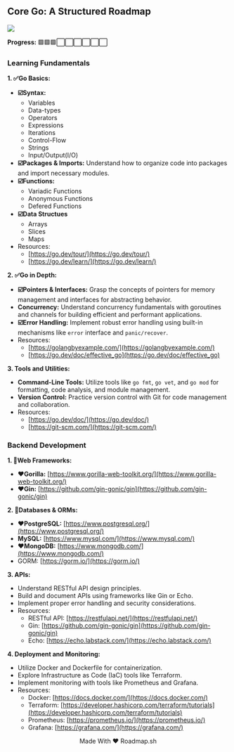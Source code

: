 ## Core Go: A Structured Roadmap
[![](https://skillicons.dev/icons?i=go)](https://skillicons.dev)


**Progress:** 🟩🟩🟩⬜⬜⬜⬜⬜⬜


### Learning Fundamentals

**1. ✅Go Basics:**
* **☑️Syntax:️**
    - Variables 
    - Data-types 
    - Operators 
    - Expressions 
    - Iterations 
    - Control-Flow
    - Strings
    - Input/Output(I/O)
* **☑️Packages & Imports:️** Understand how to organize code into packages and import necessary modules.
* **☑️Functions:️**
    - Variadic Functions 
    - Anonymous Functions
    - Defered Functions
* **☑️Data Structues**    
    - Arrays
    - Slices
    - Maps
* Resources:
    * [https://go.dev/tour/](https://go.dev/tour/)
    * [https://go.dev/learn/](https://go.dev/learn/)

**2. ✅Go in Depth:**

* **☑️Pointers & Interfaces:** Grasp the concepts of pointers for memory management and interfaces for abstracting behavior.
* **Concurrency:** Understand concurrency fundamentals with goroutines and channels for building efficient and performant applications.
* **☑️Error Handling:** Implement robust error handling using built-in mechanisms like `error` interface and `panic/recover`.
* Resources:
    * [https://golangbyexample.com/](https://golangbyexample.com/)
    * [https://go.dev/doc/effective_go](https://go.dev/doc/effective_go)

**3. Tools and Utilities:**
* **Command-Line Tools:** Utilize tools like `go fmt`, `go vet`, and `go mod` for formatting, code analysis, and module management.
* **Version Control:** Practice version control with Git for code management and collaboration.
* Resources:
    * [https://go.dev/doc/](https://go.dev/doc/)
    * [https://git-scm.com/](https://git-scm.com/)

### Backend Development

**1. 🔭Web Frameworks:**
* **❤️Gorilla:** [https://www.gorilla-web-toolkit.org/](https://www.gorilla-web-toolkit.org/)
* **❤️Gin:** [https://github.com/gin-gonic/gin](https://github.com/gin-gonic/gin)

**2. 🔭Databases & ORMs:**

* **❤️PostgreSQL:** [https://www.postgresql.org/](https://www.postgresql.org/)
* **MySQL:** [https://www.mysql.com/](https://www.mysql.com/)
* **❤️MongoDB:** [https://www.mongodb.com/](https://www.mongodb.com/)
* GORM: [https://gorm.io/](https://gorm.io/)
    
**3. APIs:**
* Understand RESTful API design principles.
* Build and document APIs using frameworks like Gin or Echo.
* Implement proper error handling and security considerations.
* Resources:
    * RESTful API: [https://restfulapi.net/](https://restfulapi.net/)
    * Gin: [https://github.com/gin-gonic/gin](https://github.com/gin-gonic/gin)
    * Echo: [https://echo.labstack.com/](https://echo.labstack.com/)

**4. Deployment and Monitoring:**
* Utilize Docker and Dockerfile for containerization.
* Explore Infrastructure as Code (IaC) tools like Terraform.
* Implement monitoring with tools like Prometheus and Grafana.
* Resources:
    * Docker: [https://docs.docker.com/](https://docs.docker.com/)
    * Terraform: [https://developer.hashicorp.com/terraform/tutorials](https://developer.hashicorp.com/terraform/tutorials)
    * Prometheus: [https://prometheus.io/](https://prometheus.io/)
    * Grafana: [https://grafana.com/](https://grafana.com/)
    

<div align="center">
    <p>Made With ❤️ Roadmap.sh</p>
</div>




